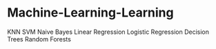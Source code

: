 # Machine-Learning-Learning

KNN
SVM
Naive Bayes
Linear Regression
Logistic Regression
Decision Trees
Random Forests
